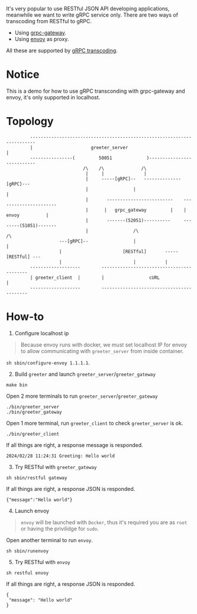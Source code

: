 It's very popular to use RESTful JSON API developing applications, meanwhile we want to write gRPC service only. There are two ways of transcoding from RESTful to gRPC.

- Using [grpc-gateway](https://github.com/grpc-ecosystem/grpc-gateway).
- Using [envoy](https://envoyproxy.io) as proxy.

All these are supported by [gRPC transcoding](https://cloud.google.com/service-infrastructure/docs/service-management/reference/rpc/google.api#grpc-transcoding).

# Notice

This is a demo for how to use gRPC transconding with grpc-gateway and envoy, it's only supported in localhost.

# Topology

```
         ------------------------------------------------------------------------
         |                      greeter_server                                  |
         ----------------(         50051             )---------------------------
                             /\    /\              /\
                              |     |               |
                              |     -----[gRPC]--   --------------[gRPC]---
                              |                 |                         |
                              |       -------------------------    ----------------------
                              |      |   grpc_gateway         |    |     envoy          |
                              |       -------(52051)----------     --------(51051)-------
                              |                 /\                          /\
                    ---[gRPC]--                 |                           |
                    |                       [RESTful]       -----[RESTful] ---
                    |                           |           |
         -------------------        ------------------------------------------
         | greeter_client  |        |                 cURL                   |
         -------------------        ------------------------------------------
```


# How-to

1. Configure localhost ip

> Because envoy runs with docker, we must set localhost IP for envoy to allow communicating with `greeter_server` from inside container.

`sh sbin/configure-envoy 1.1.1.1`.

2. Build `greeter` and launch `greeter_server`/`greeter_gateway`

```shell
make bin
```

Open 2 more terminals to run `greeter_server`/`greeter_gateway`

```shell
./bin/greeter_server
./bin/greeter_gateway
```

Open 1 more terminal, run `greeter_client` to check `greeter_server` is ok.

```shell
./bin/greeter_client
```

If all things are right, a response message is responded.

```
2024/02/28 11:24:31 Greeting: Hello world
```

3. Try RESTful with `greeter_gateway`

```shell
sh sbin/restful gateway
```

If all things are right, a response JSON is responded.

```
{"message":"Hello world"}
```

4. Launch envoy

> `envoy` will be launched with `Docker`, thus it's required you are as `root` or having the privilidge for `sudo`.

Open another terminal to run `envoy`.

```shell
sh sbin/runenvoy
```

5. Try RESTful with `envoy`

```shell
sh restful envoy
```

If all things are right, a response JSON is responded.

```
{
 "message": "Hello world"
}
```
